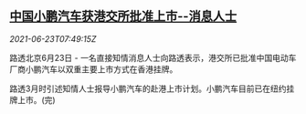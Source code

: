 <!--1624435262000-->
[中国小鹏汽车获港交所批准上市--消息人士](https://cn.reuters.com/article/xpeng-hk-ipo-0623-sources-idCNKCS2DZ0NL)
------

<div><i>2021-06-23T07:49:15Z</i></div><p>路透北京6月23日 - 一名直接知情消息人士向路透表示，港交所已批准中国电动车厂商小鹏汽车以双重主要上市方式在香港挂牌。</p><p>路透3月时引述知情人士报导小鹏汽车的赴港上市计划。小鹏汽车目前已在纽约挂牌上市。(完)</p>
